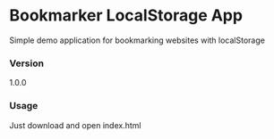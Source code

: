 # Bookmarker LocalStorage App

Simple demo application for bookmarking websites with localStorage  

### Version
1.0.0

### Usage

Just download and open index.html
